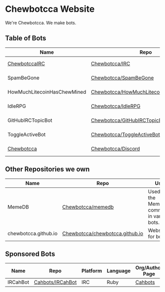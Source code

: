 # Chewbotcca Website

We're Chewbotcca. We make bots.

## Table of Bots

Name                                       | Repo                                                           | Platform | Language | Status
------------------------------------------ | -------------------------------------------------------------- | -------- | -------- | -----------------------------------------
[ChewbotccaIRC](http://irc.chewbotcca.co)  | [Chewbotcca/IRC](http://git.io/ChewbotccaIRC)                  | IRC      | Ruby     | Active Development
SpamBeGone                                 | [Chewbotcca/SpamBeGone](https://git.io/vAteN)                  | IRC      | Ruby     | Active Development
HowMuchLitecoinHasChewMined                | [Chewbotcca/HowMuchLitecoinHasChewMined](https://git.io/vAtej) | IRC      | Ruby     | Active Development
IdleRPG                                    | [Chewbotcca/IdleRPG](https://git.io/vAte5)                     | IRC      | Ruby     | Development Halted
GitHubIRCTopicBot                          | [Chewbotcca/GitHubIRCTopicBot](https://git.io/vAte9)           | IRC      | Ruby     | Development Halted
ToggleActiveBot                            | [Chewbotcca/ToggleActiveBot](https://git.io/vAte7)             | IRC      | Ruby     | Development Halted
[Chewbotcca](http://discord.chewbotcca.co) | [Chewbotcca/Discord](https://git.io/vAteF)                     | Discord  | Ruby     | Abandoned ([Why?](help/discordabandoned))

## Other Repositories we own

Name                 | Repo                                                                                 | Use
-------------------- | ------------------------------------------------------------------------------------ | --------------------------------------------
MemeDB               | [Chewbotcca/memedb](http://github.com/Chewbotcca/memedb)                             | Used for the MemeDB command in various bots.
chewbotcca.github.io | [Chewbotcca/chewbotcca.github.io](http://github.com/Chewbotcca/chewbotcca.github.io) | Website for bots

## Sponsored Bots

Name     | Repo                                                   | Platform | Language | Org/Author Page
-------- | ------------------------------------------------------ | -------- | -------- | ------------------------------------
IRCahBot | [Cahbots/IRCahBot](http://github.com/cahbots/ircahbot) | IRC      | Ruby     | [Cahbots](http://github.com/Cahbots)
